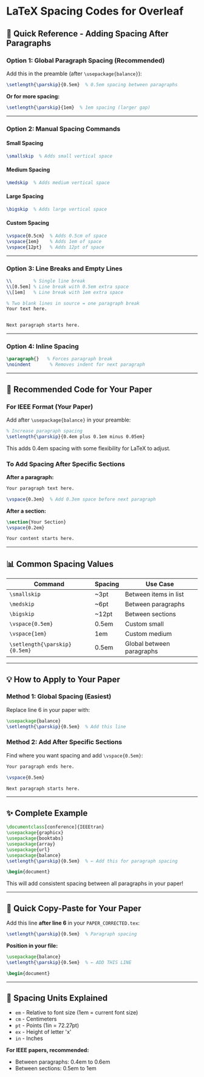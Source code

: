 # LaTeX Spacing Codes for Overleaf

## 📝 Quick Reference - Adding Spacing After Paragraphs

### Option 1: Global Paragraph Spacing (Recommended)
Add this in the preamble (after `\usepackage{balance}`):

```latex
\setlength{\parskip}{0.5em}  % 0.5em spacing between paragraphs
```

**Or for more spacing:**
```latex
\setlength{\parskip}{1em}  % 1em spacing (larger gap)
```

---

### Option 2: Manual Spacing Commands

#### Small Spacing
```latex
\smallskip  % Adds small vertical space
```

#### Medium Spacing
```latex
\medskip  % Adds medium vertical space
```

#### Large Spacing
```latex
\bigskip  % Adds large vertical space
```

#### Custom Spacing
```latex
\vspace{0.5cm}  % Adds 0.5cm of space
\vspace{1em}    % Adds 1em of space
\vspace{12pt}   % Adds 12pt of space
```

---

### Option 3: Line Breaks and Empty Lines

```latex
\\        % Single line break
\\[0.5em] % Line break with 0.5em extra space
\\[1em]   % Line break with 1em extra space
```

```latex
% Two blank lines in source = one paragraph break
Your text here.


Next paragraph starts here.
```

---

### Option 4: Inline Spacing

```latex
\paragraph{}   % Forces paragraph break
\noindent       % Removes indent for next paragraph
```

---

## 🎯 Recommended Code for Your Paper

### For IEEE Format (Your Paper)

Add after `\usepackage{balance}` in your preamble:

```latex
% Increase paragraph spacing
\setlength{\parskip}{0.4em plus 0.1em minus 0.05em}
```

This adds 0.4em spacing with some flexibility for LaTeX to adjust.

### To Add Spacing After Specific Sections

**After a paragraph:**
```latex
Your paragraph text here.

\vspace{0.3em}  % Add 0.3em space before next paragraph
```

**After a section:**
```latex
\section{Your Section}
\vspace{0.2em}

Your content starts here.
```

---

## 📊 Common Spacing Values

| Command | Spacing | Use Case |
|---------|---------|----------|
| `\smallskip` | ~3pt | Between items in list |
| `\medskip` | ~6pt | Between paragraphs |
| `\bigskip` | ~12pt | Between sections |
| `\vspace{0.5em}` | 0.5em | Custom small |
| `\vspace{1em}` | 1em | Custom medium |
| `\setlength{\parskip}{0.5em}` | 0.5em | Global between paragraphs |

---

## 💡 How to Apply to Your Paper

### Method 1: Global Spacing (Easiest)

Replace line 6 in your paper with:

```latex
\usepackage{balance}
\setlength{\parskip}{0.5em}  % Add this line
```

### Method 2: Add After Specific Sections

Find where you want spacing and add `\vspace{0.5em}`:

```latex
Your paragraph ends here.

\vspace{0.5em}

Next paragraph starts here.
```

---

## ✨ Complete Example

```latex
\documentclass[conference]{IEEEtran}
\usepackage{graphicx}
\usepackage{booktabs}
\usepackage{array}
\usepackage{url}
\usepackage{balance}
\setlength{\parskip}{0.5em}  % ← Add this for paragraph spacing

\begin{document}
```

This will add consistent spacing between all paragraphs in your paper!

---

## 🎯 Quick Copy-Paste for Your Paper

Add this line **after line 6** in your `PAPER_CORRECTED.tex`:

```latex
\setlength{\parskip}{0.5em}  % Paragraph spacing
```

**Position in your file:**
```latex
\usepackage{balance}
\setlength{\parskip}{0.5em}  % ← ADD THIS LINE

\begin{document}
```

---

## 📝 Spacing Units Explained

- `em` - Relative to font size (1em = current font size)
- `cm` - Centimeters  
- `pt` - Points (1in = 72.27pt)
- `ex` - Height of letter 'x'
- `in` - Inches

**For IEEE papers, recommended:**
- Between paragraphs: 0.4em to 0.6em
- Between sections: 0.5em to 1em


